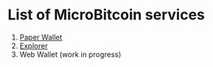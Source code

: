 # List of MicroBitcoin services

1. [Paper Wallet](https://microbitcoinorg.github.io/paper) 
2. [Explorer](https://microbitcoinorg.github.io/explorer)
3. Web Wallet (work in progress)